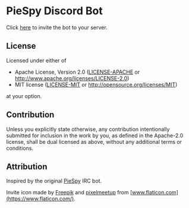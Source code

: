 # PieSpy Discord Bot

Click [here](https://discord.com/api/oauth2/authorize?client_id=735929260073549854&permissions=85056&scope=bot) to invite the bot to your server.

## License

Licensed under either of

 * Apache License, Version 2.0
   ([LICENSE-APACHE](LICENSE-APACHE) or http://www.apache.org/licenses/LICENSE-2.0)
 * MIT license
   ([LICENSE-MIT](LICENSE-MIT) or http://opensource.org/licenses/MIT)

at your option.

## Contribution

Unless you explicitly state otherwise, any contribution intentionally submitted
for inclusion in the work by you, as defined in the Apache-2.0 license, shall be
dual licensed as above, without any additional terms or conditions.

## Attribution

Inspired by the original [PieSpy](http://www.jibble.org/piespy/) IRC bot.

Invite icon made by [Freepik](https://www.flaticon.com/authors/freepik) and [pixelmeetup](https://www.flaticon.com/authors/pixelmeetup) from [www.flaticon.com](https://www.flaticon.com/).
